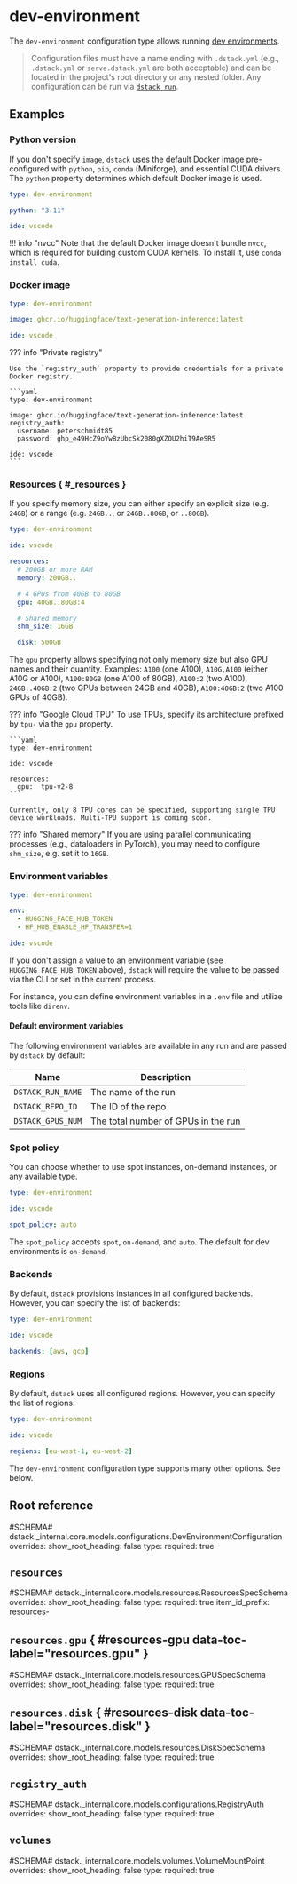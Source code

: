 # dev-environment

The `dev-environment` configuration type allows running [dev environments](../../concepts/dev-environments.md).

> Configuration files must have a name ending with `.dstack.yml` (e.g., `.dstack.yml` or `serve.dstack.yml` are both acceptable)
> and can be located in the project's root directory or any nested folder.
> Any configuration can be run via [`dstack run`](../cli/index.md#dstack-run).

## Examples

### Python version

If you don't specify `image`, `dstack` uses the default Docker image pre-configured with 
`python`, `pip`, `conda` (Miniforge), and essential CUDA drivers. 
The `python` property determines which default Docker image is used.

<div editor-title=".dstack.yml"> 

```yaml
type: dev-environment

python: "3.11"

ide: vscode
```

</div>

!!! info "nvcc"
    Note that the default Docker image doesn't bundle `nvcc`, which is required for building custom CUDA kernels. 
    To install it, use `conda install cuda`.

### Docker image

<div editor-title=".dstack.yml"> 

```yaml
type: dev-environment

image: ghcr.io/huggingface/text-generation-inference:latest

ide: vscode
```

</div>

??? info "Private registry"

    Use the `registry_auth` property to provide credentials for a private Docker registry. 

    ```yaml
    type: dev-environment
    
    image: ghcr.io/huggingface/text-generation-inference:latest
    registry_auth:
      username: peterschmidt85
      password: ghp_e49HcZ9oYwBzUbcSk2080gXZOU2hiT9AeSR5
    
    ide: vscode
    ```

### Resources { #_resources }

If you specify memory size, you can either specify an explicit size (e.g. `24GB`) or a 
range (e.g. `24GB..`, or `24GB..80GB`, or `..80GB`).

<div editor-title=".dstack.yml"> 

```yaml
type: dev-environment

ide: vscode

resources:
  # 200GB or more RAM
  memory: 200GB..

  # 4 GPUs from 40GB to 80GB
  gpu: 40GB..80GB:4

  # Shared memory
  shm_size: 16GB

  disk: 500GB
```

</div>

The `gpu` property allows specifying not only memory size but also GPU names
and their quantity. Examples: `A100` (one A100), `A10G,A100` (either A10G or A100), 
`A100:80GB` (one A100 of 80GB), `A100:2` (two A100), `24GB..40GB:2` (two GPUs between 24GB and 40GB), 
`A100:40GB:2` (two A100 GPUs of 40GB).

??? info "Google Cloud TPU"
    To use TPUs, specify its architecture prefixed by `tpu-` via the `gpu` property.

    ```yaml
    type: dev-environment
    
    ide: vscode
    
    resources:
      gpu:  tpu-v2-8
    ```

    Currently, only 8 TPU cores can be specified, supporting single TPU device workloads. Multi-TPU support is coming soon.

??? info "Shared memory"
    If you are using parallel communicating processes (e.g., dataloaders in PyTorch), you may need to configure 
    `shm_size`, e.g. set it to `16GB`.

### Environment variables

<div editor-title=".dstack.yml"> 

```yaml
type: dev-environment

env:
  - HUGGING_FACE_HUB_TOKEN
  - HF_HUB_ENABLE_HF_TRANSFER=1

ide: vscode
```

</div>

If you don't assign a value to an environment variable (see `HUGGING_FACE_HUB_TOKEN` above), 
`dstack` will require the value to be passed via the CLI or set in the current process.

For instance, you can define environment variables in a `.env` file and utilize tools like `direnv`.

#### Default environment variables

The following environment variables are available in any run and are passed by `dstack` by default:

| Name                    | Description                             |
|-------------------------|-----------------------------------------|
| `DSTACK_RUN_NAME`       | The name of the run                     |
| `DSTACK_REPO_ID`        | The ID of the repo                      |
| `DSTACK_GPUS_NUM`       | The total number of GPUs in the run     |

### Spot policy

You can choose whether to use spot instances, on-demand instances, or any available type.

<div editor-title=".dstack.yml">

```yaml
type: dev-environment

ide: vscode

spot_policy: auto
```

</div>

The `spot_policy` accepts `spot`, `on-demand`, and `auto`. The default for dev environments is `on-demand`.

### Backends

By default, `dstack` provisions instances in all configured backends. However, you can specify the list of backends:

<div editor-title=".dstack.yml">

```yaml
type: dev-environment

ide: vscode

backends: [aws, gcp]
```

</div>

### Regions

By default, `dstack` uses all configured regions. However, you can specify the list of regions:

<div editor-title=".dstack.yml">

```yaml
type: dev-environment

ide: vscode

regions: [eu-west-1, eu-west-2]
```

</div>

The `dev-environment` configuration type supports many other options. See below.

## Root reference

#SCHEMA# dstack._internal.core.models.configurations.DevEnvironmentConfiguration
    overrides:
      show_root_heading: false
      type:
        required: true

## `resources`

#SCHEMA# dstack._internal.core.models.resources.ResourcesSpecSchema
    overrides:
      show_root_heading: false
      type:
        required: true
      item_id_prefix: resources-

## `resources.gpu` { #resources-gpu data-toc-label="resources.gpu" }

#SCHEMA# dstack._internal.core.models.resources.GPUSpecSchema
    overrides:
      show_root_heading: false
      type:
        required: true

## `resources.disk` { #resources-disk data-toc-label="resources.disk" }

#SCHEMA# dstack._internal.core.models.resources.DiskSpecSchema
    overrides:
      show_root_heading: false
      type:
        required: true

## `registry_auth`

#SCHEMA# dstack._internal.core.models.configurations.RegistryAuth
    overrides:
      show_root_heading: false
      type:
        required: true

## `volumes`

#SCHEMA# dstack._internal.core.models.volumes.VolumeMountPoint
    overrides:
      show_root_heading: false
      type:
        required: true
